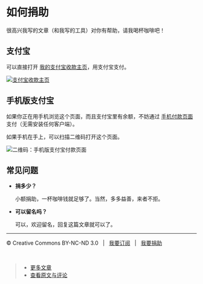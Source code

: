 # 如何捐助

很高兴我写的文章（和我写的工具）对你有帮助，请我喝杯咖啡吧！

## 支付宝

可以直接打开 [我的支付宝收款主页](https://me.alipay.com/psd2www)，用支付宝支付。

[![支付宝收款主页](http://www.cssmagic.net/blog/pic/201306/alipay-logo.png)](https://me.alipay.com/psd2www)

## 手机版支付宝

如果你正在用手机浏览这个页面，而且支付宝里有余额，不妨通过 [手机付款页面](https://m.alipay.com/personal/payment.htm?userId=2088002003982909&reason=%E8%B5%8F%E5%B0%8F%E9%81%93%E6%B6%88%E6%81%AF%E4%B8%80%E6%9D%AF%E5%92%96%E5%95%A1&weChat=true) 支付（无需安装任何客户端）。

如果手机在手上，可以扫描二维码打开这个页面。

![二维码：手机版支付宝付款页面](http://www.cssmagic.net/blog/pic/201306/alipay-mobile-payment-qrcode.png)

## 

## 常见问题

* **捐多少？**

	小额捐助，一杯咖啡钱就足够了。当然，多多益善，来者不拒。

* **可以留名吗？**

	可以，欢迎留名，回复这篇文章就可以了。

***

&copy; Creative Commons BY-NC-ND 3.0 &nbsp; | &nbsp; [我要订阅](http://www.cssmagic.net/blog/subscribe) &nbsp; | &nbsp; [我要捐助](http://www.cssmagic.net/blog/donate)

&nbsp;
> * [更多文章](https://github.com/cssmagic/blog/issues?state=open)
> * [查看原文与评论](https://github.com/cssmagic/blog/issues/10)
